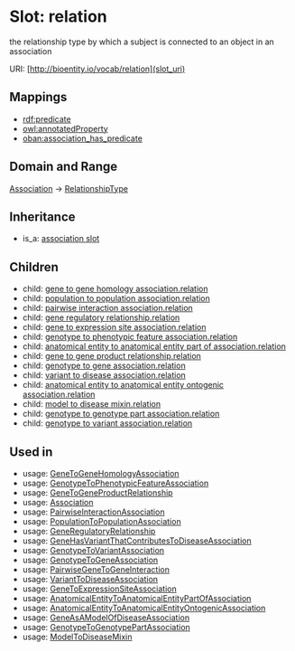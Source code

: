 # Slot: relation


the relationship type by which a subject is connected to an object in an association

URI: [http://bioentity.io/vocab/relation](slot_uri)
## Mappings

 * [rdf:predicate](http://purl.obolibrary.org/obo/rdf_predicate)
 * [owl:annotatedProperty](http://purl.obolibrary.org/obo/owl_annotatedProperty)
 * [oban:association_has_predicate](http://purl.obolibrary.org/obo/oban_association_has_predicate)
## Domain and Range

[Association](Association.md) -> [RelationshipType](RelationshipType.md)
## Inheritance

 *  is_a: [association slot](association_slot.md)
## Children

 *  child: [gene to gene homology association.relation](gene_to_gene_homology_association_relation.md)
 *  child: [population to population association.relation](population_to_population_association_relation.md)
 *  child: [pairwise interaction association.relation](pairwise_interaction_association_relation.md)
 *  child: [gene regulatory relationship.relation](gene_regulatory_relationship_relation.md)
 *  child: [gene to expression site association.relation](gene_to_expression_site_association_relation.md)
 *  child: [genotype to phenotypic feature association.relation](genotype_to_phenotypic_feature_association_relation.md)
 *  child: [anatomical entity to anatomical entity part of association.relation](anatomical_entity_to_anatomical_entity_part_of_association_relation.md)
 *  child: [gene to gene product relationship.relation](gene_to_gene_product_relationship_relation.md)
 *  child: [genotype to gene association.relation](genotype_to_gene_association_relation.md)
 *  child: [variant to disease association.relation](variant_to_disease_association_relation.md)
 *  child: [anatomical entity to anatomical entity ontogenic association.relation](anatomical_entity_to_anatomical_entity_ontogenic_association_relation.md)
 *  child: [model to disease mixin.relation](model_to_disease_mixin_relation.md)
 *  child: [genotype to genotype part association.relation](genotype_to_genotype_part_association_relation.md)
 *  child: [genotype to variant association.relation](genotype_to_variant_association_relation.md)
## Used in

 *  usage: [GeneToGeneHomologyAssociation](GeneToGeneHomologyAssociation.md)
 *  usage: [GenotypeToPhenotypicFeatureAssociation](GenotypeToPhenotypicFeatureAssociation.md)
 *  usage: [GeneToGeneProductRelationship](GeneToGeneProductRelationship.md)
 *  usage: [Association](Association.md)
 *  usage: [PairwiseInteractionAssociation](PairwiseInteractionAssociation.md)
 *  usage: [PopulationToPopulationAssociation](PopulationToPopulationAssociation.md)
 *  usage: [GeneRegulatoryRelationship](GeneRegulatoryRelationship.md)
 *  usage: [GeneHasVariantThatContributesToDiseaseAssociation](GeneHasVariantThatContributesToDiseaseAssociation.md)
 *  usage: [GenotypeToVariantAssociation](GenotypeToVariantAssociation.md)
 *  usage: [GenotypeToGeneAssociation](GenotypeToGeneAssociation.md)
 *  usage: [PairwiseGeneToGeneInteraction](PairwiseGeneToGeneInteraction.md)
 *  usage: [VariantToDiseaseAssociation](VariantToDiseaseAssociation.md)
 *  usage: [GeneToExpressionSiteAssociation](GeneToExpressionSiteAssociation.md)
 *  usage: [AnatomicalEntityToAnatomicalEntityPartOfAssociation](AnatomicalEntityToAnatomicalEntityPartOfAssociation.md)
 *  usage: [AnatomicalEntityToAnatomicalEntityOntogenicAssociation](AnatomicalEntityToAnatomicalEntityOntogenicAssociation.md)
 *  usage: [GeneAsAModelOfDiseaseAssociation](GeneAsAModelOfDiseaseAssociation.md)
 *  usage: [GenotypeToGenotypePartAssociation](GenotypeToGenotypePartAssociation.md)
 *  usage: [ModelToDiseaseMixin](ModelToDiseaseMixin.md)
